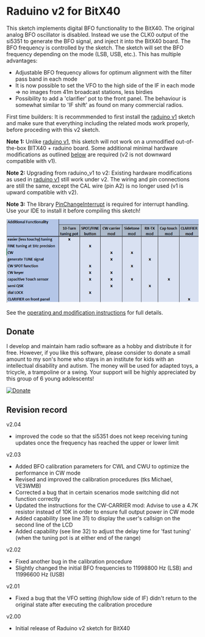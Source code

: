 # Raduino v2 for BitX40

This sketch implements digital BFO functionality to the BitX40. The original analog BFO oscillator is disabled. Instead we use the CLK0 output of the si5351 to generate the BFO signal, and inject it into the BitX40 board.
The BFO frequency is controlled by the sketch. The sketch will set the BFO frequency depending on the mode (LSB, USB, etc.). This has multiple advantages:
- Adjustable BFO frequency allows for optimum alignment with the filter pass band in each mode
- It is now possible to set the VFO to the high side of the IF in each mode => no images from 41m broadcast stations, less birdies
- Possibility to add a 'clarifier' pot to the front panel. The behaviour is somewhat similar to 'IF shift' as found on many commercial radios.

First time builders: It is recommmended to first install the [raduino v1](https://github.com/amunters/bitx40) sketch and make sure that everything including the related mods work properly, before proceding with this v2 sketch.

**Note 1:** Unlike [raduino v1](https://github.com/amunters/bitx40), this sketch will not work on a unmodified out-of-the-box BITX40 + raduino board. Some additional minimal hardware modifications as outlined [below](operating-instructions.md) are required (v2 is not downward compatible with v1).

**Note 2:** Upgrading from raduino_v1 to v2: Existing hardware modifications as used in [raduino v1](https://github.com/amunters/bitx40) still work under v2. The wiring and pin connections are still the same, except the CAL wire (pin A2) is no longer used (v1 is upward compatible with v2).

**Note 3:** The library [PinChangeInterrupt](https://playground.arduino.cc/Main/PinChangeInterrupt) is required for interrupt handling. Use your IDE to install it before compiling this sketch!

![Hardware mod overview](hardware%20modification%20overview%20v2.PNG) 

See the [operating and modification instructions](operating-instructions.md) for full details.

## Donate

I develop and maintain ham radio software as a hobby and distribute it for free. However, if you like this software, please consider to donate a small amount to my son's home who stays in an institute for kids with an intellectual disability and autism. The money will be used for adapted toys, a tricycle, a trampoline or a swing. Your support will be highly appreciated by this group of 6 young adolescents!

 [![Donate](https://www.paypalobjects.com/en_US/GB/i/btn/btn_donateCC_LG.gif)](https://www.paypal.com/cgi-bin/webscr?cmd=_s-xclick&hosted_button_id=PTAMBM6QT8LP8)

## Revision record

v2.04
- improved the code so that the si5351 does not keep receiving tuning updates once the frequency has reached the upper or lower limit

v2.03
- Added BFO calibration parameters for CWL and CWU to optimize the performance in CW mode
- Revised and improved the calibration procedures (tks Michael, VE3WMB)
- Corrected a bug that in certain scenarios mode switching did not function correctly
- Updated the instructions for the CW-CARRIER mod: Advise to use a 4.7K resistor instead of 10K in order to ensure full output power in CW mode
- Added capability (see line 31) to display the user's callsign on the second line of the LCD
- Added capability (see line 32) to adjust the delay time for 'fast tuning' (when the tuning pot is at either end of the range)

v2.02
- Fixed another bug in the calibration procedure
- Slightly changed the initial BFO frequencies to 11998800 Hz (LSB) and 11996600 Hz (USB)

v2.01
- Fixed a bug that the VFO setting (high/low side of IF) didn't return to the original state after executing the calibration procedure

v2.00
- Initial release of Raduino v2 sketch for BitX40

